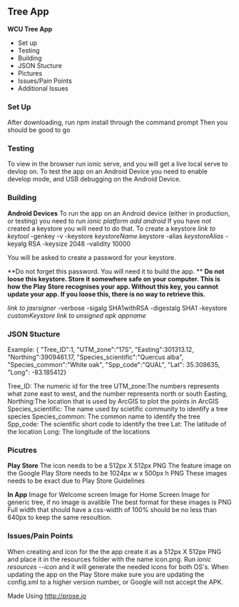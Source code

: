 ## Tree App
**WCU Tree App**
- Set up
- Testing
- Building
- JSON Stucture
- Pictures
- Issues/Pain Points
- Additional Issues

### Set Up
After downloading, run npm install through the command prompt
Then you should be good to go

### Testing
To view in the browser run ionic serve, and you will get a live local serve to devlop on. 
To test the app on an Android Device you need to enable develop mode, and USB debugging on the Android Device. 

### Building 
**Android Devices**
To run the app on an Android device (either in production, or testing) you need to run _ionic platform add android_
If you have not created a keystore you will need to do that. 
To create a keystore
_link to keytool_ -genkey -v -keystore _keystoreName_.keystore -alias _keystoreAlias_ -keyalg RSA -keysize 2048 -validity 10000

You will be asked to create a password for your keystore.

**Do not forget this password. You will need it to build the app. **
**Do not loose this keystore. Store it somewhere safe on your computer. This is how the Play Store recognises your** **app. Without this key, you cannot update your app. If you loose this, there is no way to retrieve this.**

_link to jasrsigner_ -verbose -sigalg SHA1withRSA -digestalg SHA1 -keystore _customKeystore_ _link to unsigned apk_ _appname_

### JSON Stucture
Example: { "Tree_ID":1, "UTM_zone":"17S", "Easting":301313.12, "Northing":3909461.17, "Species_scientific":"Quercus alba", "Species_common":"White oak", "Spp_code":"QUAL", "Lat": 35.308635, "Long": -83.185412}

Tree_ID: The numeric id for the tree
UTM_zone:The numbers represents what zone east to west, and the number represents north or south
Easting, Northing:The location that is used by ArcGIS to plot the points in ArcGIS
Species_scientific: The name used by scietific community to identify a tree species
Species_common: The common name to identify the tree
Spp_code: The scientific short code to identify the tree 
Lat: The latitude of the location
Long: The longitude of the locations

### Picutres

**Play Store**
The icon needs to be a 512px X 512px PNG
The feature image on the Google Play Store needs to be 1024px w x 500px h PNG
These images needs to be exact due to Play Store Guidelines

**In App**
Image for Welcome screen
Image for Home Screen
Image for generic tree, if no image is avalible
The best format for these images is PNG
Full width that should have a css-width of 100% should be no less than 640px to keep the same resoultion. 

### Issues/Pain Points
When creating and icon for the the app create it as a 512px X 512px PNG and place it in the resources folder with the name icon.png. Run _ionic resources --icon_ and it will generate the needed icons for both OS's. 
When updating the app on the Play Store make sure you are updating the config.xml to a higher version number, or Google will not accept the APK. 

Made Using http://prose.io
